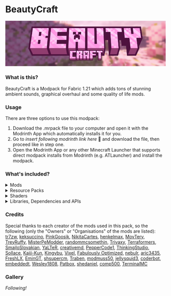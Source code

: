 # BeautyCraft

![BeautyCraft Banner Image](https://github.com/guefra/BeautyCraft/blob/main/src/images/banner.png?raw=true)

### What is this?

BeautyCraft is a Modpack for Fabric 1.21 which adds tons of stunning ambient sounds, graphical overhaul and some quality of life mods.

### Usage

There are three options to use this modpack:
1. Download the .mrpack file to your computer and open it with the Modrinth App which automatically installs it for you.
2. Go to _insert following modrinth link here_ 🙂 and download the file, then proceed like in step one.
3. Open the Modrinth App or any other Minecraft Launcher that supports direct modpack installs from Modrinth (e.g. ATLauncher) and install the modpack.

### What's included?

<details>
    <summary>
    Mods
    </summary>
    <ul>
        <li><p><a href="https://modrinth.com/mod/3dskinlayers">3D Skin Layers</a></p></li>
        <li><p><a href="https://modrinth.com/mod/just-zoom">Just Zoom</a></p></li>
        <li><p><a href="https://modrinth.com/mod/visuality">Visuality</a></p></li>
        <li><p><a href="https://modrinth.com/mod/glowing-torchflower">Glowing Torchflower</a></p></li>
        <li><p><a href="https://modrinth.com/mod/sound-physics-remastered">Sound Physics Remastered</a></p></li>
        <li><p><a href="https://modrinth.com/mod/better-f1-reborn">Better F1 Reborn</a></p></li>
        <li><p><a href="https://modrinth.com/mod/betterf3">BetterF3</a></p></li>
        <li><p><a href="https://modrinth.com/mod/shulkerboxtooltip">Shulker Box Tooltip</a></p></li>
        <li><p><a href="https://modrinth.com/mod/fallingleaves">Falling Leaves</a></p></li>
        <li><p><a href="https://modrinth.com/mod/tiny-item-animations">Tiny Item Animations</a></p></li>
        <li><p><a href="https://modrinth.com/mod/modmenu">Mod Menu</a></p></li>
        <li><p><a href="https://modrinth.com/mod/smooth-scroll">Smooth Scrolling</a></p></li>
        <li><p><a href="https://modrinth.com/mod/mouse-tweaks">Mouse Tweaks</a></p></li>
        <li><p><a href="https://modrinth.com/mod/ambientsounds">Ambient Sounds</a></p></li>
        <li><p><a href="https://modrinth.com/mod/continuity">Continuity</a></p></li>
        <li><p><a href="https://modrinth.com/mod/ryoamiclights">RyoamicLights</a></p></li>
        <li><p><a href="https://modrinth.com/mod/presence-footsteps">Presence-Footsteps</a></p></li>
        <li><p><a href="https://modrinth.com/mod/clientsort">Client Sort</a></p></li>
    </ul>
</details>

<details>
    <summary>
    Resource Packs
    </summary>
    <ul>
        <li><p><a href="https://modrinth.com/resourcepack/compact-font/versions">Compact Font</a> (it's not 1.21 but works anyways)</p></li>
        <li><p><a href="https://modrinth.com/resourcepack/colourful-containers-dark-mode-gui">Colourful containers Dark Mode GUI</a></p></li>
        <li><p><a href="https://modrinth.com/resourcepack/refined-enchants">Refined Entchants</a></p></li>
        <li><p><a href="https://modrinth.com/resourcepack/fast-better-grass">Fast Better Grass</a></p></li>
        <li><p><a href="https://modrinth.com/resourcepack/default-dark-mode">Default Dark Mode</a></p></li>
        <li><p><a href="https://modrinth.com/resourcepack/default-dark-mode-expansion">Default Dark Mode: Expansion</a></p></li>
        <li><p><a href="https://modrinth.com/resourcepack/fresh-animations">Fresh Animations</a></p></li>
    </ul>
</details>

<details>
    <summary>
    Shaders
    </summary>
    <ul>
        <li><p><a href="https://modrinth.com/shader/complementary-unbound">Complementary Shaders - Unbound</a></p></li>
    </ul>
</details>

<details>
    <summary>Libraries, Dependencies and APIs</summary>
    <ul>
        <li><a href="https://modrinth.com/mod/cit-resewn">CIT Resewn</a></li>
        <li><a href="https://modrinth.com/mod/entity-model-features">[EMF] Entity Model Features</a></li>
        <li><a href="https://modrinth.com/mod/entitytexturefeatures">[ETF] Entity Texture Features</a></li>
        <li><a href="https://modrinth.com/mod/fabric-api">Fabric API</a></li>
        <li><a href="https://modrinth.com/mod/sodium">Sodium</a></li>
        <li><a href="https://modrinth.com/mod/iris">Iris Shaders</a></li>
        <li><a href="https://modrinth.com/mod/lithium">Lithium</a></li>
        <li><a href="https://modrinth.com/mod/modernfix">ModernFix</a></li>
        <li><a href="https://modrinth.com/mod/servercore">ServerCore</a></li>
        <li><a href="https://modrinth.com/mod/placeholder-api">Text Placeholder API</a></li>
        <li><a href="https://modrinth.com/mod/cloth-config">Cloth Config API</a></li>
        <li><a href="https://modrinth.com/mod/konkrete">Konkrete</a></li>
        <li><a href="https://modrinth.com/mod/indium">Indium</a></li>
        <li><a href="https://modrinth.com/mod/obsidianui">ObsidianUI</a></li>
    </ul>
</details>

### Credits

Special thanks to each creator of the mods used in this pack, so the following (only the "Owners" or "Organisations" of the mods are listed):
[tr7zw](https://modrinth.com/user/tr7zw), [keksuccino](https://modrinth.com/user/keksuccino), [PinkGoosik](https://modrinth.com/user/PinkGoosik), [NikitaCartes](https://modrinth.com/user/NikitaCartes), [henkelmax](https://modrinth.com/user/henkelmax), [MovTery](https://modrinth.com/user/MovTery), [TreyRuffy](https://modrinth.com/user/TreyRuffy), [MisterPeModder](https://modrinth.com/user/MisterPeModder), [randommcsomethin](https://modrinth.com/user/randommcsomethin), [Trivaxy](https://modrinth.com/user/Trivaxy), [Terraformers](https://modrinth.com/organization/terraformers), [SmajloSlovakian](https://modrinth.com/user/SmajloSlovakian), [YaLTeR](https://modrinth.com/user/YaLTeR), [creativemd](https://modrinth.com/user/creativemd), [PepperCode1](https://modrinth.com/user/PepperCode1), [ThinkingStudio](https://modrinth.com/organization/thinkingstudio), [Sollace](https://modrinth.com/user/Sollace), [Kaiji-Kun](https://modrinth.com/user/Kaiji-Kun), [Kingybu](https://modrinth.com/user/Kingybu), [Vixel](https://modrinth.com/user/Vixel), [Fabulously Optimized](https://modrinth.com/organization/fabulously-optimized), [nebulr](https://modrinth.com/user/nebulr), [aric3435](https://modrinth.com/user/aric3435), [FreshLX](https://modrinth.com/user/FreshLX), [EminGT](https://modrinth.com/user/EminGT), [shsupercm](https://modrinth.com/user/shsupercm), [Traben](https://modrinth.com/user/Traben), [modmuss50](https://modrinth.com/user/modmuss50), [jellysquid3](https://modrinth.com/user/jellysquid3), [coderbot](https://modrinth.com/user/coderbot), [embeddedt](https://modrinth.com/user/embeddedt), [Wesley1808](https://modrinth.com/user/Wesley1808), [Patbox](https://modrinth.com/user/Patbox), [shedaniel](https://modrinth.com/user/shedaniel), [comp500](https://modrinth.com/user/comp500), [TerminalMC](https://modrinth.com/organization/terminalmc)

### Gallery

_Following!_
